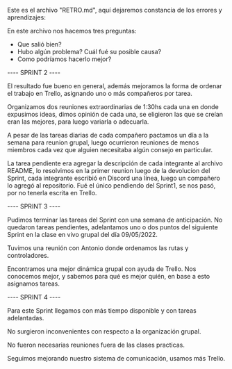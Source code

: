 Este es el archivo "RETRO.md", aquí dejaremos constancia de los errores y aprendizajes:

En este archivo nos hacemos tres preguntas:

- Que salió bien?
- Hubo algún problema? Cuál fué su posible causa?
- Como podríamos hacerlo mejor?

----    SPRINT 2    ----

El resultado fue bueno en general, además mejoramos la forma de ordenar el trabajo en Trello, asignando uno o más compañeros por tarea.

Organizamos dos reuniones extraordinarias de 1:30hs cada una en donde expusimos ideas, dimos opinión de cada una, se eligieron las que se creían eran las mejores, para luego variarla o adecuarla.

A pesar de las tareas diarias de cada compañero pactamos un día a la semana para reunion grupal, luego ocurrieron reuniones de menos miembros cada vez que alguien necesitaba algún consejo en particular.

La tarea pendiente era agregar la descripción de cada integrante al archivo README, lo resolvimos en la primer reunion luego de la devolucion del Sprint, cada integrante escribió en Discord una línea, luego un compañero lo agregó al repositorio. Fué el único pendiendo del Sprint1, se nos pasó, por no tenerla escrita en Trello.

----    SPRINT 3    ----

Pudimos terminar las tareas del Sprint con una semana de anticipación. No quedaron tareas pendientes, adelantamos uno o dos puntos del siguiente Sprint en la clase en vivo grupal del día 09/05/2022.

Tuvimos una reunión con Antonio donde ordenamos las rutas y controladores.

Encontramos una mejor dinámica grupal con ayuda de Trello. Nos conocemos mejor, y sabemos para qué es mejor quién, en base a esto asignamos tareas.

----    SPRINT 4    ----

Para este Sprint llegamos con más tiempo disponible y con tareas adelantadas.

No surgieron inconvenientes con respecto a la organización grupal.

No fueron necesarias reuniones fuera de las clases practicas.

Seguimos mejorando nuestro sistema de comunicación, usamos más Trello.
